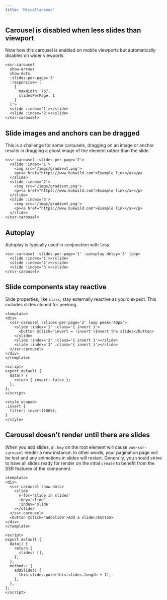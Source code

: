 ```yaml
---
title: 'Miscellaneous'
---
```


## Carousel is disabled when less slides than viewport

Note how this carousel is enabled on mobile viewports but automatically disables on wider viewports.

<demos-misc-disabling></demos-misc-disabling>

```vue
<ssr-carousel
  show-arrows
  show-dots
  :slides-per-page='3'
  :responsive='[
    {
      maxWidth: 767,
      slidesPerPage: 1
    }
  ]'>
  <slide :index='1'></slide>
  <slide :index='2'></slide>
</ssr-carousel>
```

## Slide images and anchors can be dragged

This is a challenge for some carousels, dragging on an image or anchor results in dragging a ghost image of the element rather than the slide.

<demos-misc-drag-children></demos-misc-drag-children>

```vue
<ssr-carousel :slides-per-page='2'>
  <slide :index='1'>
    <img src='/imgs/gradient.png'>
    <p><a href="https://www.bukwild.com">Example link</a></p>
  </slide>
  <slide :index='2'>
    <img src='/imgs/gradient.png'>
    <p><a href="https://www.bukwild.com">Example link</a></p>
  </slide>
  <slide :index='3'>
    <img src='/imgs/gradient.png'>
    <p><a href="https://www.bukwild.com">Example link</a></p>
  </slide>
</ssr-carousel>
```

## Autoplay

Autoplay is typically used in conjunction with `loop`.

<demos-misc-autoplay></demos-misc-autoplay>

```vue
<ssr-carousel :slides-per-page='1' :autoplay-delay='3' loop>
  <slide :index='1'></slide>
  <slide :index='2'></slide>
  <slide :index='3'></slide>
</ssr-carousel>
```

## Slide components stay reactive

Slide properties, like `class`, stay externally reactive as you'd expect. This includes slides cloned for peeking.

<demos-misc-reactivity></demos-misc-reactivity>

```vue
<template>
<div>
  <ssr-carousel :slides-per-page='2' loop peek='40px'>
    <slide :index='1' :class='{ invert }'>
      <button @click='invert = !invert'>Invert the slides</button>
    </slide>
    <slide :index='2' :class='{ invert }'></slide>
    <slide :index='3' :class='{ invert }'></slide>
  </ssr-carousel>
</div>
</template>

<script>
export default {
  data() {
    return { invert: false };
  },
};
</script>

<style scoped>
.invert {
  filter: invert(100%);
}
</style>

```

## Carousel doesn't render until there are slides

When you add slides, a `:key` on the root element will cause `vue-ssr-carousel` render a new instance.  In other words, your pagination page will be lost and any animations in slides will restart.  Generally, you should strive to have all slides ready for render on the intial `create` to benefit from the SSR features of the component.

<demos-misc-await-slides></demos-misc-await-slides>

```vue
<template>
<div>
  <ssr-carousel show-dots>
    <slide
      v-for='slide in slides'
      :key='slide'
      :index='slide'
    ></slide>
  </ssr-carousel>
  <button @click='addSlide'>Add a slide</button>
</div>
</template>

<script>
export default {
  data() {
    return {
      slides: [],
    };
  },
  methods: {
    addSlide() {
      this.slides.push(this.slides.length + 1);
    },
  },
};
</script>
```
